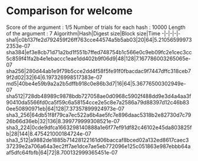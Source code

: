 # Comparison for welcome

Score of the argument : 1/5
Number of trials for each hash : 10000
Length of the argument : 7
Algorithm|Hash|Digest size|Block size|Time
-|-|-|-|-
sha1|c0b137fe2d792459f26ff763cce44574a5b5ab03|20|64|5.210565999732353e-07
sha384|ef3e8cb71d71a2bd1f551b7ffed748754b1c566e0c9eb09fc2e1cec3cc5c859f41fa2b4e1ebaccc1eae1dd402b9f06d9|48|128|7.167786003265065e-07
sha256|280d44ab1e9f79b5cce2dd4f58f5fe91f0fbacdac9f7447dffc318ceb79f2d02|32|64|6.197326998517383e-07
md5|40be4e59b9a2a2b5dffb918c0e86b3d7|16|64|5.36776500302949e-07
sha512|728db48989c9878bdb727058ae0d0968c5902f488dd9e3d4a4aa3f90410da5566fd0ca5f59c6a58154cce2e5c8e7a2586a79d88397d12c46b830ee50890971eb|64|128|7.37357899924973e-07
sha3_256|64db51f8f79ca7ec522a6b4ae5fc7e896daac5318b2e82730d7c7926b66d36eb|32|136|8.399779999308521e-07
sha3_224|0cde9dfca1663298140888a1e6f77ef91df82c46102e45da803825fb|28|144|8.475421000184724e-07
sha3_512|a9882de1885b71428122161d06baccaf8bced02a132ed8617caec337239e2a706a64a3ec2ff7ae1dce7ae5eb772096e125c051863e987ebbb64aaf5dfc64fbfb|64|72|8.700132999365451e-07
